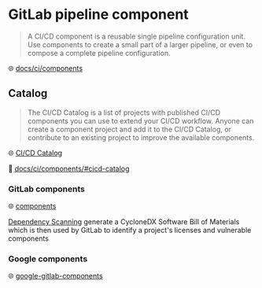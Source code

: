 # GitLab pipeline component

> A CI/CD component is a reusable single pipeline configuration unit.
> Use components to create a small part of a larger pipeline, or even to compose a complete pipeline configuration.

🌐 [docs/ci/components](https://docs.gitlab.com/ci/components/)

## Catalog

> The CI/CD Catalog is a list of projects with published CI/CD components you can use to extend your CI/CD workflow.
> Anyone can create a component project and add it to the CI/CD Catalog, or contribute to an existing project to improve the available components.

🌐 [CI/CD Catalog](https://gitlab.com/explore/catalog)

📝 [docs/ci/components/#cicd-catalog](https://docs.gitlab.com/ci/components/#cicd-catalog)

### GitLab components

🌐 [components](https://gitlab.com/components)

[Dependency Scanning](https://gitlab.com/components/dependency-scanning) generate a CycloneDX Software Bill of Materials which is then used by GitLab to identify a project's licenses and vulnerable components

### Google components

🌐 [google-gitlab-components](https://gitlab.com/google-gitlab-components)
